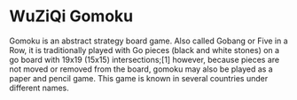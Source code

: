 # WuZiQi Gomoku
Gomoku is an abstract strategy board game. Also called Gobang or Five in a Row, it is traditionally played with Go pieces (black and white stones) on a go board with 19x19 (15x15) intersections;[1] however, because pieces are not moved or removed from the board, gomoku may also be played as a paper and pencil game. This game is known in several countries under different names.
